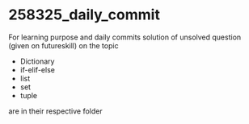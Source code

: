 # 258325_daily_commit
For learning purpose and daily commits
solution of unsolved question (given on futureskill) on the topic 
- Dictionary 
- if-elif-else
- list
- set
- tuple 
  
are in their respective folder
